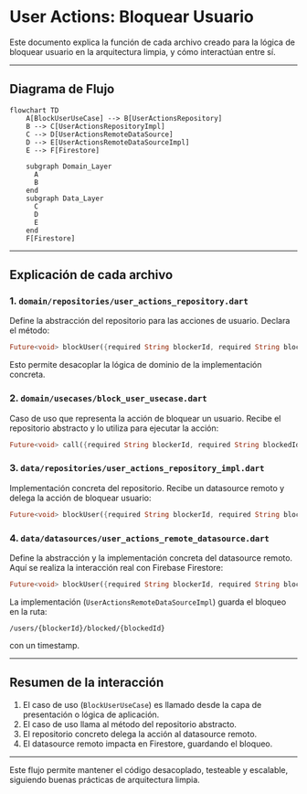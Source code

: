 # User Actions: Bloquear Usuario

Este documento explica la función de cada archivo creado para la lógica de bloquear usuario en la arquitectura limpia, y cómo interactúan entre sí.

---

## Diagrama de Flujo

```mermaid
flowchart TD
    A[BlockUserUseCase] --> B[UserActionsRepository]
    B --> C[UserActionsRepositoryImpl]
    C --> D[UserActionsRemoteDataSource]
    D --> E[UserActionsRemoteDataSourceImpl]
    E --> F[Firestore]
    
    subgraph Domain_Layer
      A
      B
    end
    subgraph Data_Layer
      C
      D
      E
    end
    F[Firestore]
```

---

## Explicación de cada archivo

### 1. `domain/repositories/user_actions_repository.dart`
Define la abstracción del repositorio para las acciones de usuario. Declara el método:
```dart
Future<void> blockUser({required String blockerId, required String blockedId});
```
Esto permite desacoplar la lógica de dominio de la implementación concreta.

### 2. `domain/usecases/block_user_usecase.dart`
Caso de uso que representa la acción de bloquear un usuario. Recibe el repositorio abstracto y lo utiliza para ejecutar la acción:
```dart
Future<void> call({required String blockerId, required String blockedId})
```

### 3. `data/repositories/user_actions_repository_impl.dart`
Implementación concreta del repositorio. Recibe un datasource remoto y delega la acción de bloquear usuario:
```dart
Future<void> blockUser({required String blockerId, required String blockedId})
```

### 4. `data/datasources/user_actions_remote_datasource.dart`
Define la abstracción y la implementación concreta del datasource remoto. Aquí se realiza la interacción real con Firebase Firestore:
```dart
Future<void> blockUser({required String blockerId, required String blockedId})
```
La implementación (`UserActionsRemoteDataSourceImpl`) guarda el bloqueo en la ruta:
```
/users/{blockerId}/blocked/{blockedId}
```
con un timestamp.

---

## Resumen de la interacción
1. El caso de uso (`BlockUserUseCase`) es llamado desde la capa de presentación o lógica de aplicación.
2. El caso de uso llama al método del repositorio abstracto.
3. El repositorio concreto delega la acción al datasource remoto.
4. El datasource remoto impacta en Firestore, guardando el bloqueo.

---

Este flujo permite mantener el código desacoplado, testeable y escalable, siguiendo buenas prácticas de arquitectura limpia. 